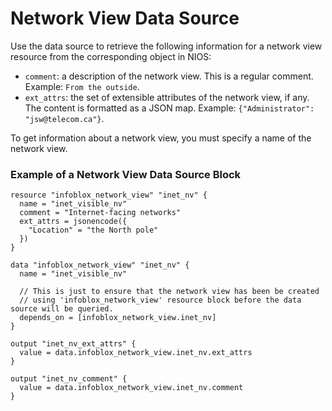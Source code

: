 # Network View Data Source

Use the data source to retrieve the following information for a network view resource from the corresponding object in NIOS:

* `comment`: a description of the network view. This is a regular comment. Example: `From the outside`.
* `ext_attrs`: the set of extensible attributes of the network view, if any. The content is formatted as a JSON map. Example: `{"Administrator": "jsw@telecom.ca"}`.

To get information about a network view, you must specify a name of the network view.

### Example of a Network View Data Source Block

```hcl
resource "infoblox_network_view" "inet_nv" {
  name = "inet_visible_nv"
  comment = "Internet-facing networks"
  ext_attrs = jsonencode({
    "Location" = "the North pole"
  })
}

data "infoblox_network_view" "inet_nv" {
  name = "inet_visible_nv"

  // This is just to ensure that the network view has been be created
  // using 'infoblox_network_view' resource block before the data source will be queried.
  depends_on = [infoblox_network_view.inet_nv]
}

output "inet_nv_ext_attrs" {
  value = data.infoblox_network_view.inet_nv.ext_attrs
}

output "inet_nv_comment" {
  value = data.infoblox_network_view.inet_nv.comment
}
```
